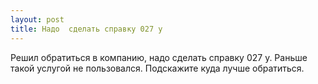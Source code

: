 ```yaml
---
layout: post 
title: Надо  сделать справку 027 у 
--- 
```

Решил обратиться в компанию, надо  сделать справку 027 у. Раньше такой услугой не пользовался. Подскажите куда лучше обратиться.